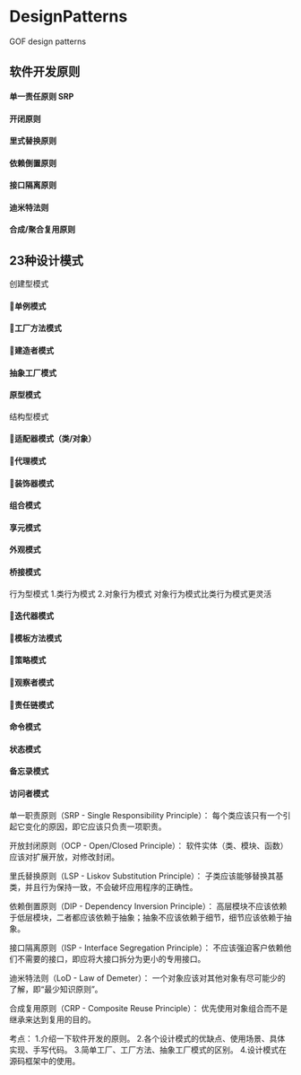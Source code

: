 # DesignPatterns
GOF design patterns
## 软件开发原则
#### 单一责任原则 SRP
#### 开闭原则
#### 里式替换原则
#### 依赖倒置原则
#### 接口隔离原则
#### 迪米特法则
#### 合成/聚合复用原则
## 23种设计模式

创建型模式
#### 🌟单例模式
#### 🌟工厂方法模式
#### 🌟建造者模式
#### 抽象工厂模式
#### 原型模式

结构型模式
#### 🌟适配器模式（类/对象）
#### 🌟代理模式
#### 🌟装饰器模式
#### 组合模式
#### 享元模式
#### 外观模式
#### 桥接模式

行为型模式
1.类行为模式 2.对象行为模式
对象行为模式比类行为模式更灵活
#### 🌟迭代器模式
#### 🌟模板方法模式
#### 🌟策略模式
#### 🌟观察者模式
#### 🌟责任链模式
#### 命令模式
#### 状态模式
#### 备忘录模式
#### 访问者模式

单一职责原则（SRP - Single Responsibility Principle）：
每个类应该只有一个引起它变化的原因，即它应该只负责一项职责。

开放封闭原则（OCP - Open/Closed Principle）：
软件实体（类、模块、函数）应该对扩展开放，对修改封闭。

里氏替换原则（LSP - Liskov Substitution Principle）：
子类应该能够替换其基类，并且行为保持一致，不会破坏应用程序的正确性。

依赖倒置原则（DIP - Dependency Inversion Principle）：
高层模块不应该依赖于低层模块，二者都应该依赖于抽象；抽象不应该依赖于细节，细节应该依赖于抽象。

接口隔离原则（ISP - Interface Segregation Principle）：
不应该强迫客户依赖他们不需要的接口，即应将大接口拆分为更小的专用接口。

迪米特法则（LoD - Law of Demeter）：
一个对象应该对其他对象有尽可能少的了解，即“最少知识原则”。

合成复用原则（CRP - Composite Reuse Principle）：
优先使用对象组合而不是继承来达到复用的目的。

考点：
1.介绍一下软件开发的原则。
2.各个设计模式的优缺点、使用场景、具体实现、手写代码。
3.简单工厂、工厂方法、抽象工厂模式的区别。
4.设计模式在源码框架中的使用。